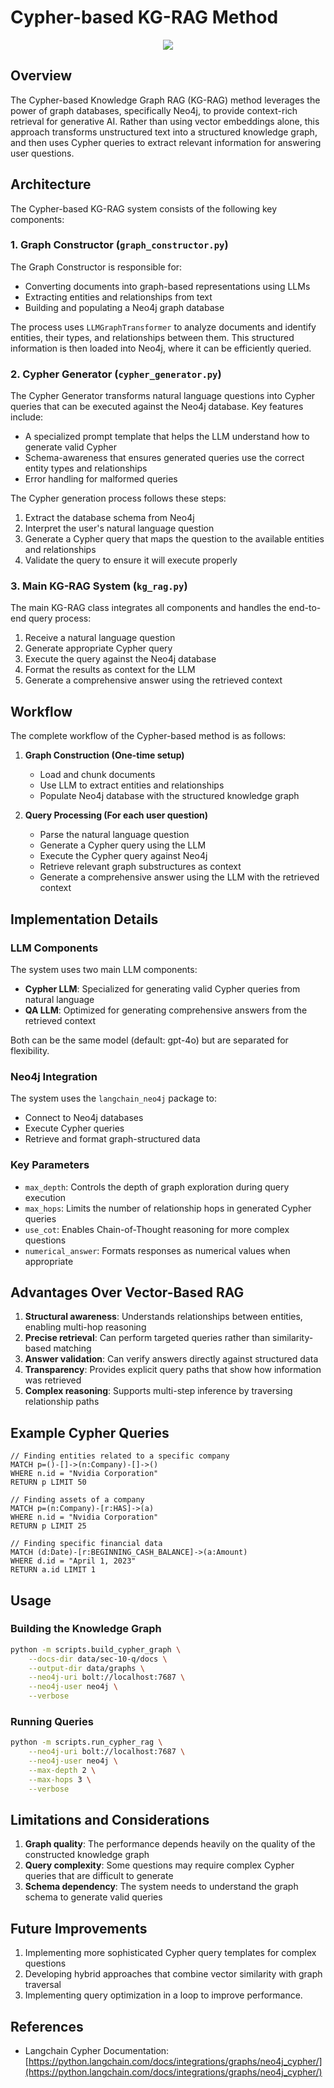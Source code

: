 # Cypher-based KG-RAG Method

<p align="center">
  <img src="../../../assets/cypher.png" />
</p>

## Overview

The Cypher-based Knowledge Graph RAG (KG-RAG) method leverages the power of graph databases, specifically Neo4j, to provide context-rich retrieval for generative AI. Rather than using vector embeddings alone, this approach transforms unstructured text into a structured knowledge graph, and then uses Cypher queries to extract relevant information for answering user questions.

## Architecture

The Cypher-based KG-RAG system consists of the following key components:

### 1. Graph Constructor (`graph_constructor.py`)

The Graph Constructor is responsible for:

- Converting documents into graph-based representations using LLMs
- Extracting entities and relationships from text
- Building and populating a Neo4j graph database

The process uses `LLMGraphTransformer` to analyze documents and identify entities, their types, and relationships between them. This structured information is then loaded into Neo4j, where it can be efficiently queried.

### 2. Cypher Generator (`cypher_generator.py`)

The Cypher Generator transforms natural language questions into Cypher queries that can be executed against the Neo4j database. Key features include:

- A specialized prompt template that helps the LLM understand how to generate valid Cypher
- Schema-awareness that ensures generated queries use the correct entity types and relationships
- Error handling for malformed queries

The Cypher generation process follows these steps:
1. Extract the database schema from Neo4j
2. Interpret the user's natural language question
3. Generate a Cypher query that maps the question to the available entities and relationships
4. Validate the query to ensure it will execute properly

### 3. Main KG-RAG System (`kg_rag.py`)

The main KG-RAG class integrates all components and handles the end-to-end query process:

1. Receive a natural language question
2. Generate appropriate Cypher query
3. Execute the query against the Neo4j database
4. Format the results as context for the LLM
5. Generate a comprehensive answer using the retrieved context

## Workflow

The complete workflow of the Cypher-based method is as follows:

1. **Graph Construction (One-time setup)**
   - Load and chunk documents
   - Use LLM to extract entities and relationships
   - Populate Neo4j database with the structured knowledge graph

2. **Query Processing (For each user question)**
   - Parse the natural language question
   - Generate a Cypher query using the LLM
   - Execute the Cypher query against Neo4j
   - Retrieve relevant graph substructures as context
   - Generate a comprehensive answer using the LLM with the retrieved context

## Implementation Details

### LLM Components

The system uses two main LLM components:
- **Cypher LLM**: Specialized for generating valid Cypher queries from natural language
- **QA LLM**: Optimized for generating comprehensive answers from the retrieved context

Both can be the same model (default: gpt-4o) but are separated for flexibility.

### Neo4j Integration

The system uses the `langchain_neo4j` package to:
- Connect to Neo4j databases
- Execute Cypher queries
- Retrieve and format graph-structured data

### Key Parameters

- `max_depth`: Controls the depth of graph exploration during query execution
- `max_hops`: Limits the number of relationship hops in generated Cypher queries
- `use_cot`: Enables Chain-of-Thought reasoning for more complex questions
- `numerical_answer`: Formats responses as numerical values when appropriate

## Advantages Over Vector-Based RAG

1. **Structural awareness**: Understands relationships between entities, enabling multi-hop reasoning
2. **Precise retrieval**: Can perform targeted queries rather than similarity-based matching
3. **Answer validation**: Can verify answers directly against structured data
4. **Transparency**: Provides explicit query paths that show how information was retrieved
5. **Complex reasoning**: Supports multi-step inference by traversing relationship paths

## Example Cypher Queries

```cypher
// Finding entities related to a specific company
MATCH p=()-[]->(n:Company)-[]->()
WHERE n.id = "Nvidia Corporation"
RETURN p LIMIT 50

// Finding assets of a company
MATCH p=(n:Company)-[r:HAS]->(a)
WHERE n.id = "Nvidia Corporation"
RETURN p LIMIT 25

// Finding specific financial data
MATCH (d:Date)-[r:BEGINNING_CASH_BALANCE]->(a:Amount)
WHERE d.id = "April 1, 2023"
RETURN a.id LIMIT 1
```

## Usage

### Building the Knowledge Graph

```bash
python -m scripts.build_cypher_graph \
    --docs-dir data/sec-10-q/docs \
    --output-dir data/graphs \
    --neo4j-uri bolt://localhost:7687 \
    --neo4j-user neo4j \
    --verbose
```

### Running Queries

```bash
python -m scripts.run_cypher_rag \
    --neo4j-uri bolt://localhost:7687 \
    --neo4j-user neo4j \
    --max-depth 2 \
    --max-hops 3 \
    --verbose
```

## Limitations and Considerations

1. **Graph quality**: The performance depends heavily on the quality of the constructed knowledge graph
2. **Query complexity**: Some questions may require complex Cypher queries that are difficult to generate
3. **Schema dependency**: The system needs to understand the graph schema to generate valid queries

## Future Improvements

1. Implementing more sophisticated Cypher query templates for complex questions
3. Developing hybrid approaches that combine vector similarity with graph traversal
4. Implementing query optimization in a loop to improve performance.

## References

- Langchain Cypher Documentation: [https://python.langchain.com/docs/integrations/graphs/neo4j_cypher/](https://python.langchain.com/docs/integrations/graphs/neo4j_cypher/)
